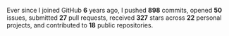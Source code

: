 Ever since I joined GitHub **6** years ago, I pushed **898** commits, opened **50** issues, submitted **27** pull requests, received **327** stars across **22** personal projects, and contributed to **18** public repositories.